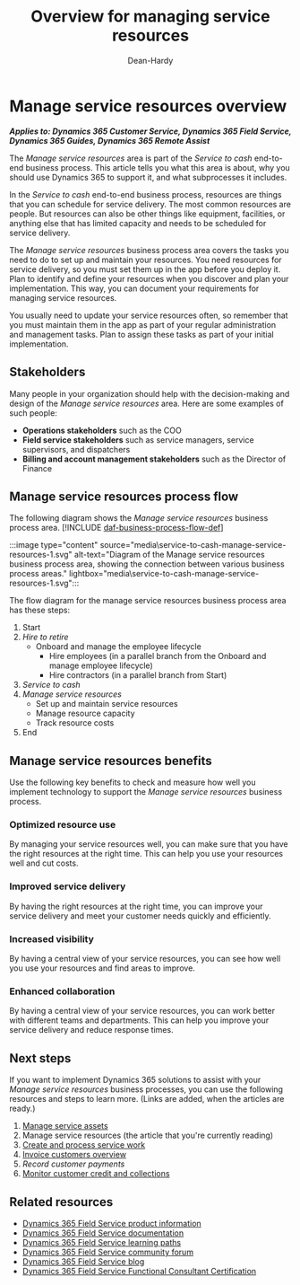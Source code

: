 ﻿---
title: Overview for managing service resources
description: Learn what the Manage service resources business process area is, who the stakeholders are, and what the benefits are of using Dynamics 365 to support it.
author: Dean-Hardy
ms.author: dehardy
ms.topic: conceptual
ms.date: 04/03/2024
ai.usage: ai-assisted
---

# Manage service resources overview

***Applies to: Dynamics 365 Customer Service, Dynamics 365 Field Service, Dynamics 365 Guides, Dynamics 365 Remote Assist***

The *Manage service resources* area is part of the *Service to cash* end-to-end business process. This article tells you what this area is about, why you should use Dynamics 365 to support it, and what subprocesses it includes.

In the *Service to cash* end-to-end business process, resources are things that you can schedule for service delivery. The most common resources are people. But resources can also be other things like equipment, facilities, or anything else that has limited capacity and needs to be scheduled for service delivery.

The *Manage service resources* business process area covers the tasks you need to do to set up and maintain your resources. You need resources for service delivery, so you must set them up in the app before you deploy it. Plan to identify and define your resources when you discover and plan your implementation. This way, you can document your requirements for managing service resources.

You usually need to update your service resources often, so remember that you must maintain them in the app as part of your regular administration and management tasks. Plan to assign these tasks as part of your initial implementation.

## Stakeholders

Many people in your organization should help with the decision-making and design of the *Manage service resources* area. Here are some examples of such people:

- **Operations stakeholders** such as the COO
- **Field service stakeholders** such as service managers, service supervisors, and dispatchers
- **Billing and account management stakeholders** such as the Director of Finance

## Manage service resources process flow

The following diagram shows the *Manage service resources* business process area. [!INCLUDE [daf-business-process-flow-def](~/../shared-content/shared/guidance-includes/daf-business-process-flow-def.md)]

:::image type="content" source="media\service-to-cash-manage-service-resources-1.svg" alt-text="Diagram of the Manage service resources business process area, showing the connection between various business process areas." lightbox="media\service-to-cash-manage-service-resources-1.svg":::

The flow diagram for the manage service resources business process area has these steps:

1. Start
1. *Hire to retire*
    - Onboard and manage the employee lifecycle
        - Hire employees (in a parallel branch from the Onboard and manage employee lifecycle)
        - Hire contractors (in a parallel branch from Start)
1. *Service to cash*
1. *Manage service resources*
    - Set up and maintain service resources
    - Manage resource capacity
    - Track resource costs
1. End

## Manage service resources benefits

Use the following key benefits to check and measure how well you implement technology to support the *Manage service resources* business process.

### Optimized resource use

By managing your service resources well, you can make sure that you have the right resources at the right time. This can help you use your resources well and cut costs.

### Improved service delivery

By having the right resources at the right time, you can improve your service delivery and meet your customer needs quickly and efficiently.

### Increased visibility

By having a central view of your service resources, you can see how well you use your resources and find areas to improve.

### Enhanced collaboration

By having a central view of your service resources, you can work better with different teams and departments. This can help you improve your service delivery and reduce response times.

## Next steps

If you want to implement Dynamics 365 solutions to assist with your *Manage service resources* business processes, you can use the following resources and steps to learn more. (Links are added, when the articles are ready.)

1. [Manage service assets](service-to-cash-manage-service-assets.md)
2. Manage service resources (the article that you're currently reading)
3. [Create and process service work](service-to-cash-create-process-service-work.md)
4. [Invoice customers overview](order-to-cash-invoice-sales-orders-overview.md)
5. *Record customer payments*
6. [Monitor customer credit and collections](order-to-cash-monitor-customer-credit-collections-overview.md)

## Related resources

- [Dynamics 365 Field Service product information](https://www.microsoft.com/dynamics-365/products/field-service)
- [Dynamics 365 Field Service documentation](/dynamics365/field-service/finance-operations-integration)
- [Dynamics 365 Field Service learning paths](/training/browse/?expanded=dynamics-365&products=dynamics-field-service&resource_type=learning%20path)
- [Dynamics 365 Field Service community forum](https://community.dynamics.com/365/fieldservice/f/dynamics-365-for-field-service-forum)
- [Dynamics 365 Field Service blog](https://cloudblogs.microsoft.com/dynamics365/it/product/dynamics-365-field-service/?sort-by=newest-oldest&date=any&s=)
- [Dynamics 365 Field Service Functional Consultant Certification](/credentials/certifications/exams/mb-240/)
